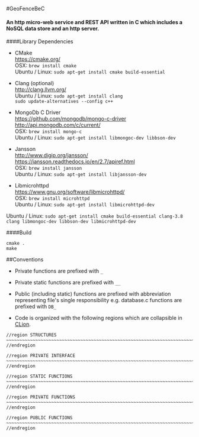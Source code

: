 #GeoFenceBeC

#### An http micro-web service and REST API written in C which includes a NoSQL data store and an http server.

####Library Dependencies

* CMake<br/>
https://cmake.org/<br/>
OSX: `brew install cmake`<br>
Ubuntu / Linux: `sudo apt-get install cmake build-essential`<br/>

* Clang (optional)<br/>
http://clang.llvm.org/<br/>
Ubuntu / Linux: `sudo apt-get install clang`<br/>
`sudo update-alternatives --config c++` <choose clang>

* MongoDb C Driver<br/>
https://github.com/mongodb/mongo-c-driver
http://api.mongodb.com/c/current/<br/>
OSX: `brew install mongo-c`<br>
Ubuntu / Linux: `sudo apt-get install libmongoc-dev libbson-dev`

* Jansson<br/>
http://www.digip.org/jansson/
https://jansson.readthedocs.io/en/2.7/apiref.html<br/>
OSX: `brew install jansson`<br>
Ubuntu / Linux: `sudo apt-get install libjansson-dev`

* Libmicrohttpd<br/>
https://www.gnu.org/software/libmicrohttpd/<br/>
OSX: `brew install microhttpd`<br>
Ubuntu / Linux: `sudo apt-get install libmicrohttpd-dev`

Ubuntu / Linux:
`sudo apt-get install cmake build-essential clang-3.8 clang libmongoc-dev libbson-dev libmicrohttpd-dev `<br/>

####Build

`cmake .`<br/>
`make`


##Conventions

* Private functions are prefixed with `_`
* Private static functions are prefixed with `__`
* Public (including static) functions are prefixed with abbreviation representing file's single responsibility e.g.
database.c functions are prefixed with `DB_`

* Code is organized with the following regions which are collapsible in [CLion](https://www.jetbrains.com/clion/).

```
//region STRUCTURES ~~~~~~~~~~~~~~~~~~~~~~~~~~~~~~~~~~~~~~~~~~~~~~~~~~~~~~~~~~~~~~~~~~~~~~~~~~~~~~~~~~~~~~~~~~~~~~~~~~~~
//endregion

//region PRIVATE INTERFACE ~~~~~~~~~~~~~~~~~~~~~~~~~~~~~~~~~~~~~~~~~~~~~~~~~~~~~~~~~~~~~~~~~~~~~~~~~~~~~~~~~~~~~~~~~~~~~
//endregion

//region STATIC FUNCTIONS ~~~~~~~~~~~~~~~~~~~~~~~~~~~~~~~~~~~~~~~~~~~~~~~~~~~~~~~~~~~~~~~~~~~~~~~~~~~~~~~~~~~~~~~~~~~~~~
//endregion

//region PRIVATE FUNCTIONS ~~~~~~~~~~~~~~~~~~~~~~~~~~~~~~~~~~~~~~~~~~~~~~~~~~~~~~~~~~~~~~~~~~~~~~~~~~~~~~~~~~~~~~~~~~~~~
//endregion

//region PUBLIC FUNCTIONS ~~~~~~~~~~~~~~~~~~~~~~~~~~~~~~~~~~~~~~~~~~~~~~~~~~~~~~~~~~~~~~~~~~~~~~~~~~~~~~~~~~~~~~~~~~~~~~
//endregion
```